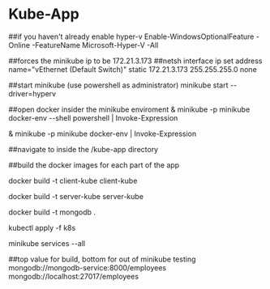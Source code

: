 # Kube-App

##if you haven't already enable hyper-v
Enable-WindowsOptionalFeature -Online -FeatureName Microsoft-Hyper-V -All

##forces the minikube ip to be 172.21.3.173
##netsh interface ip set address name="vEthernet (Default Switch)" static 172.21.3.173 255.255.255.0 none

##start minikube (use powershell as administrator)
minikube start --driver=hyperv 

##open docker insider the minikube enviroment
& minikube -p minikube docker-env --shell powershell | Invoke-Expression

& minikube -p minikube docker-env | Invoke-Expression

##navigate to inside the /kube-app directory

##build the docker images for each part of the app

docker build -t client-kube client-kube

docker build -t server-kube server-kube

docker build -t mongodb .

kubectl apply -f k8s

minikube services --all



##top value for build, bottom for out of minikube testing
mongodb://mongodb-service:8000/employees
mongodb://localhost:27017/employees

